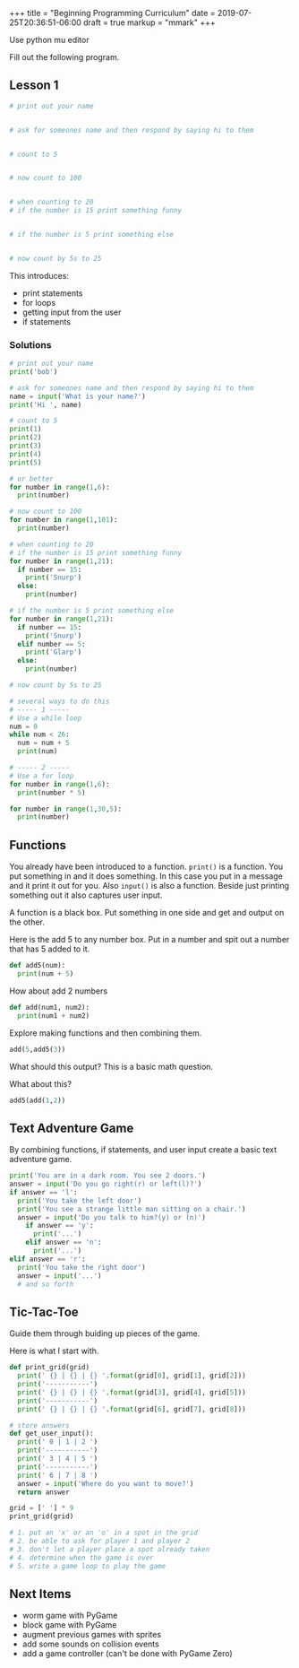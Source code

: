 +++
title = "Beginning Programming Curriculum"
date = 2019-07-25T20:36:51-06:00
draft = true
markup = "mmark"
+++

Use python mu editor

Fill out the following program.

## Lesson 1

```py
# print out your name


# ask for someones name and then respond by saying hi to them


# count to 5 


# now count to 100


# when counting to 20
# if the number is 15 print something funny


# if the number is 5 print something else


# now count by 5s to 25


```

This introduces:

- print statements
- for loops
- getting input from the user
- if statements

### Solutions

```py
# print out your name
print('bob')
```

```py
# ask for someones name and then respond by saying hi to them
name = input('What is your name?')
print('Hi ', name)
```

```py
# count to 5 
print(1)
print(2)
print(3)
print(4)
print(5)

# or better
for number in range(1,6):
  print(number)
```

```py
# now count to 100
for number in range(1,101):
  print(number)
```

```py
# when counting to 20
# if the number is 15 print something funny
for number in range(1,21):
  if number == 15:
    print('Snurp')
  else:
    print(number)
```

```py
# if the number is 5 print something else
for number in range(1,21):
  if number == 15:
    print('Snurp')
  elif number == 5:
    print('Glarp')
  else:
    print(number)
```

```py
# now count by 5s to 25

# several ways to do this
# ----- 1 -----
# Use a while loop
num = 0
while num < 26:
  num = num + 5
  print(num)

# ----- 2 -----
# Use a for loop
for number in range(1,6):
  print(number * 5)

for number in range(1,30,5):
  print(number)

```

## Functions

You already have been introduced to a function. `print()` is a function. You put something in and it does something. In this case you put in a message and it print it out for you. Also `input()` is also a function. Beside just printing something out it also captures user input.

A function is a black box. Put something in one side and get and output on the other.

Here is the add 5 to any number box. Put in a number and spit out a number that has 5 added to it.

```py
def add5(num):
  print(num + 5)
```

How about add 2 numbers

```py
def add(num1, num2):
  print(num1 + num2)
```

Explore making functions and then combining them.

```py
add(5,add5(3))
```

What should this output? This is a basic math question.

What about this?

```py
add5(add(1,2))
```

## Text Adventure Game

By combining functions, if statements, and user input create a basic text adventure game.

```py
print('You are in a dark room. You see 2 doors.')
answer = input('Do you go right(r) or left(l)?')
if answer == 'l':
  print('You take the left door')
  print('You see a strange little man sitting on a chair.')
  answer = input('Do you talk to him?(y) or (n)')
    if answer == 'y':
      print('...')
    elif answer == 'n':
      print('...')
elif answer == 'r':
  print('You take the right door')
  answer = input('...')
  # and so forth
```

## Tic-Tac-Toe

Guide them through buiding up pieces of the game.

Here is what I start with.

```py
def print_grid(grid)
  print(' {} | {} | {} '.format(grid[0], grid[1], grid[2]))
  print('-----------')
  print(' {} | {} | {} '.format(grid[3], grid[4], grid[5]))
  print('-----------')
  print(' {} | {} | {} '.format(grid[6], grid[7], grid[8]))

# store answers
def get_user_input():
  print(' 0 | 1 | 2 ')
  print('-----------')
  print(' 3 | 4 | 5 ')
  print('-----------')
  print(' 6 | 7 | 8 ')
  answer = input('Where do you want to move?')
  return answer

grid = [' '] * 9
print_grid(grid)

# 1. put an 'x' or an 'o' in a spot in the grid
# 2. be able to ask for player 1 and player 2
# 3. don't let a player place a spot already taken
# 4. determine when the game is over
# 5. write a game loop to play the game
```

## Next Items

- worm game with PyGame
- block game with PyGame
- augment previous games with sprites
- add some sounds on collision events
- add a game controller (can't be done with PyGame Zero)
